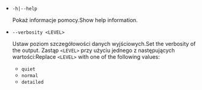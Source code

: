 * `-h|--help`

  <span data-ttu-id="6522b-101">Pokaż informacje pomocy.</span><span class="sxs-lookup"><span data-stu-id="6522b-101">Show help information.</span></span>

* `--verbosity <LEVEL>`

  <span data-ttu-id="6522b-102">Ustaw poziom szczegółowości danych wyjściowych.</span><span class="sxs-lookup"><span data-stu-id="6522b-102">Set the verbosity of the output.</span></span> <span data-ttu-id="6522b-103">Zastąp `<LEVEL>` przy użyciu jednego z następujących wartości:</span><span class="sxs-lookup"><span data-stu-id="6522b-103">Replace `<LEVEL>` with one of the following values:</span></span>
  
  * `quiet`
  * `normal`
  * `detailed`